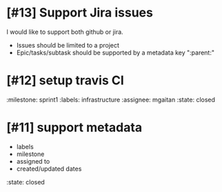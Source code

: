 # [#13] Support Jira issues

I would like to support both github or jira. 

- Issues should be limited to a project 
- Epic/tasks/subtask should be supported by a metadata key ":parent:"

# [#12] setup travis CI

:milestone: sprint1
:labels: infrastructure
:assignee: mgaitan
:state: closed

# [#11] support metadata

- labels
- milestone
- assigned to
- created/updated dates

:state: closed
